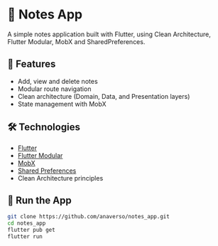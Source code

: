 # 📝 Notes App

A simple notes application built with Flutter, using Clean Architecture, Flutter Modular, MobX and SharedPreferences.

## 📱 Features

- Add, view and delete notes
- Modular route navigation
- Clean architecture (Domain, Data, and Presentation layers)
- State management with MobX

## 🛠 Technologies

- [Flutter](https://flutter.dev/)
- [Flutter Modular](https://pub.dev/packages/flutter_modular)
- [MobX](https://pub.dev/packages/mobx)
- [Shared Preferences](https://pub.dev/packages/shared_preferences)
- Clean Architecture principles

## 📲 Run the App

```bash
git clone https://github.com/anaverso/notes_app.git
cd notes_app
flutter pub get
flutter run